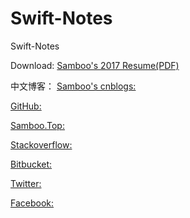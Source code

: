 # Swift-Notes
Swift-Notes

Download: [Samboo's 2017 Resume(PDF)](http://xa-ctfs.ftn.qq.com/ftn_handler/74ca8d9d67c35da7b911a7b2f644236bf5e225c840789637e53a182391e55fea516f8d76b0c5c0f148bc9439fb5b0372783162da2d429837a3f34c18c8ea7ad4/?fname=%E5%90%B4%E4%B8%89%E5%AE%9D2017%E4%B8%AA%E4%BA%BA%E7%AE%80%E5%8E%86.pdf&k=7c61393268e4c8c7b025f02f1437011703595d56040056091a555d01031a075a0e57140b5306561552560e050706000e06520806322133f6d5a9c4839405030900d9cffaf98bc1f8cd4f495654370e&fr=00&&txf_fid=4806eb39e6ea3bab389e0484f433d812b3f27d5b&xffz=273574)

中文博客： [Samboo's cnblogs:](http://www.cnblogs.com/Samboo)

[GitHub:](https://github.com/ForrestSanbao) 

[Samboo.Top:](https://ForrestSanbao.github.io)

[Stackoverflow:](https://stackoverflow.com/users/5804670/ios-samboo)

[Bitbucket:](https://bitbucket.org/iOS_Samboo)

[Twitter:](https://twitter.com/iOS_Samboo) 

[Facebook:](https://www.facebook.com/YangLingFW-o2o-ComLtd-599000346945151)
